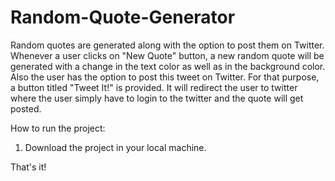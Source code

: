 # Random-Quote-Generator
Random quotes are generated along with the option to post them on Twitter.
Whenever a user clicks on "New Quote" button, a new random quote will be generated with a change in the text color as well as in the background color.
Also the user has the option to post this tweet on Twitter. For that purpose, a button titled "Tweet It!" is provided. It will redirect the user to twitter where the user simply have to login to the twitter and the quote will get posted.

How to run the project:
1. Download the project in your local machine.

That's it!
